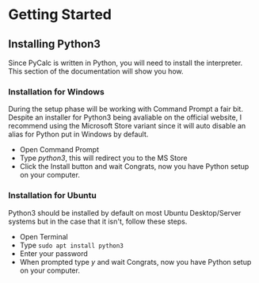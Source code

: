 # Getting Started
## Installing Python3
Since PyCalc is written in Python, you will need to install the interpreter. This section of the documentation will show you how.

### Installation for Windows
During the setup phase will be working with Command Prompt a fair bit. Despite an installer for Python3 being avaliable on the official website, I recommend using the Microsoft Store variant since it will auto disable an alias for Python put in Windows by default.
- Open Command Prompt
- Type *python3*, this will redirect you to the MS Store
- Click the Install button and wait
Congrats, now you have Python setup on your computer.

### Installation for Ubuntu
Python3 should be installed by default on most Ubuntu Desktop/Server systems but in the case that it isn't, follow these steps.
- Open Terminal
- Type `sudo apt install python3`
- Enter your password
- When prompted type *y* and wait
Congrats, now you have Python setup on your computer.